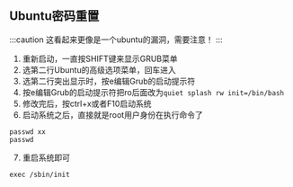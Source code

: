 ## Ubuntu密码重置

:::caution
这看起来更像是一个ubuntu的漏洞，需要注意！
:::

1. 重新启动，一直按SHIFT键来显示GRUB菜单
2. 选第二行Ubuntu的高级选项菜单，回车进入
3. 选第二行突出显示时，按e编辑Grub的启动提示符
4. 按e编辑Grub的启动提示符把ro后面改为`quiet splash rw init=/bin/bash`
5. 修改完后，按ctrl+x或者F10启动系统
6. 启动系统之后，直接就是root用户身份在执行命令了

```shell
passwd xx
passwd
```

7. 重启系统即可

```shell
exec /sbin/init
```